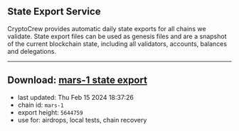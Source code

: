 ## State Export Service
CryptoCrew provides automatic daily state exports for all chains we validate. State export files can be used as genesis files and are a snapshot of the current blockchain state, including all validators, accounts, balances and delegations.

---
**Download: [mars-1 state export](https://dl-eu2.ccvalidators.com/SERVICE/mars/mars-1_export_5644759.json)**
---

- last updated: Thu Feb 15 2024 18:37:26
- chain id: `mars-1`
- export height: `5644759`
- use for: airdrops, local tests, chain recovery
